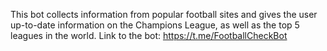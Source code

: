 This bot collects information from popular football sites and gives the user up-to-date information on the Champions League, as well as the top 5 leagues in the world.
Link to the bot: https://t.me/FootballCheckBot
